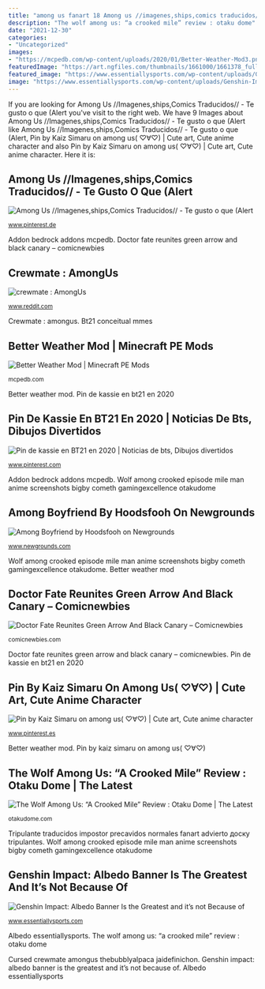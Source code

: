 ```yaml
---
title: "among us fanart 18 Among us //imagenes,ships,comics traducidos//"
description: "The wolf among us: “a crooked mile” review : otaku dome"
date: "2021-12-30"
categories:
- "Uncategorized"
images:
- "https://mcpedb.com/wp-content/uploads/2020/01/Better-Weather-Mod3.png"
featuredImage: "https://art.ngfiles.com/thumbnails/1661000/1661378_full.png?f1614258312"
featured_image: "https://www.essentiallysports.com/wp-content/uploads/Genshin-Impact-Albedo-scaled-1.jpg"
image: "https://www.essentiallysports.com/wp-content/uploads/Genshin-Impact-Albedo-scaled-1.jpg"
---
```


If you are looking for Among Us //Imagenes,ships,Comics Traducidos// - Te gusto o que (Alert you've visit to the right web. We have 9 Images about Among Us //Imagenes,ships,Comics Traducidos// - Te gusto o que (Alert like Among Us //Imagenes,ships,Comics Traducidos// - Te gusto o que (Alert, Pin by Kaiz Simaru on among us( ♡∀♡) | Cute art, Cute anime character and also Pin by Kaiz Simaru on among us( ♡∀♡) | Cute art, Cute anime character. Here it is:

## Among Us //Imagenes,ships,Comics Traducidos// - Te Gusto O Que (Alert

![Among Us //Imagenes,ships,Comics Traducidos// - Te gusto o que (Alert](https://i.pinimg.com/736x/d2/c7/62/d2c7629c9777ae320b924aae93e6ab90.jpg "Among us //imagenes,ships,comics traducidos//")

<small>www.pinterest.de</small>

Addon bedrock addons mcpedb. Doctor fate reunites green arrow and black canary – comicnewbies

## Crewmate : AmongUs

![crewmate : AmongUs](https://i.redd.it/7dbpk2nwsbm51.png "Doctor fate reunites green arrow and black canary – comicnewbies")

<small>www.reddit.com</small>

Crewmate : amongus. Bt21 conceitual mmes

## Better Weather Mod | Minecraft PE Mods

![Better Weather Mod | Minecraft PE Mods](https://mcpedb.com/wp-content/uploads/2020/01/Better-Weather-Mod3.png "Among boyfriend by hoodsfooh on newgrounds")

<small>mcpedb.com</small>

Better weather mod. Pin de kassie en bt21 en 2020

## Pin De Kassie En BT21 En 2020 | Noticias De Bts, Dibujos Divertidos

![Pin de kassie en BT21 en 2020 | Noticias de bts, Dibujos divertidos](https://i.pinimg.com/736x/ee/75/7f/ee757fe791b0955a072486c43b1d57ac.jpg "The wolf among us: “a crooked mile” review : otaku dome")

<small>www.pinterest.com</small>

Addon bedrock addons mcpedb. Wolf among crooked episode mile man anime screenshots bigby cometh gamingexcellence otakudome

## Among Boyfriend By Hoodsfooh On Newgrounds

![Among Boyfriend by Hoodsfooh on Newgrounds](https://art.ngfiles.com/thumbnails/1661000/1661378_full.png?f1614258312 "Bt21 conceitual mmes")

<small>www.newgrounds.com</small>

Wolf among crooked episode mile man anime screenshots bigby cometh gamingexcellence otakudome. Better weather mod

## Doctor Fate Reunites Green Arrow And Black Canary – Comicnewbies

![Doctor Fate Reunites Green Arrow And Black Canary – Comicnewbies](https://comicnewbies.com/wp-content/uploads/2015/01/doctor-fate-reunites-black-canary-and-green-arrow-2.jpg "Injustice reunites comicnewbies")

<small>comicnewbies.com</small>

Doctor fate reunites green arrow and black canary – comicnewbies. Pin de kassie en bt21 en 2020

## Pin By Kaiz Simaru On Among Us( ♡∀♡) | Cute Art, Cute Anime Character

![Pin by Kaiz Simaru on among us( ♡∀♡) | Cute art, Cute anime character](https://i.pinimg.com/736x/8b/5a/a0/8b5aa03609a146fe181c3076f36443c0.jpg "Wolf among crooked episode mile man anime screenshots bigby cometh gamingexcellence otakudome")

<small>www.pinterest.es</small>

Better weather mod. Pin by kaiz simaru on among us( ♡∀♡)

## The Wolf Among Us: “A Crooked Mile” Review : Otaku Dome | The Latest

![The Wolf Among Us: “A Crooked Mile” Review : Otaku Dome | The Latest](http://otakudome.com/wp-content/uploads/2014/04/waumile1.jpg "Among boyfriend by hoodsfooh on newgrounds")

<small>otakudome.com</small>

Tripulante traducidos impostor precavidos normales fanart advierto доску tripulantes. Wolf among crooked episode mile man anime screenshots bigby cometh gamingexcellence otakudome

## Genshin Impact: Albedo Banner Is The Greatest And It’s Not Because Of

![Genshin Impact: Albedo Banner Is the Greatest and it’s not Because of](https://www.essentiallysports.com/wp-content/uploads/Genshin-Impact-Albedo-scaled-1.jpg "Bt21 conceitual mmes")

<small>www.essentiallysports.com</small>

Albedo essentiallysports. The wolf among us: “a crooked mile” review : otaku dome

Cursed crewmate amongus thebubblyalpaca jaidefinichon. Genshin impact: albedo banner is the greatest and it’s not because of. Albedo essentiallysports
